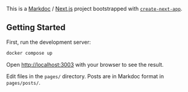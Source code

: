 This is a [Markdoc](https://markdoc.dev/) / [Next.js](https://nextjs.org/) project bootstrapped with [`create-next-app`](https://github.com/vercel/next.js/tree/canary/packages/create-next-app).

## Getting Started

First, run the development server:

```bash
docker compose up
```

Open [http://localhost:3003](http://localhost:3003) with your browser to see the result.

Edit files in the `pages/` directory. Posts are in Markdoc format in `pages/posts/`.
